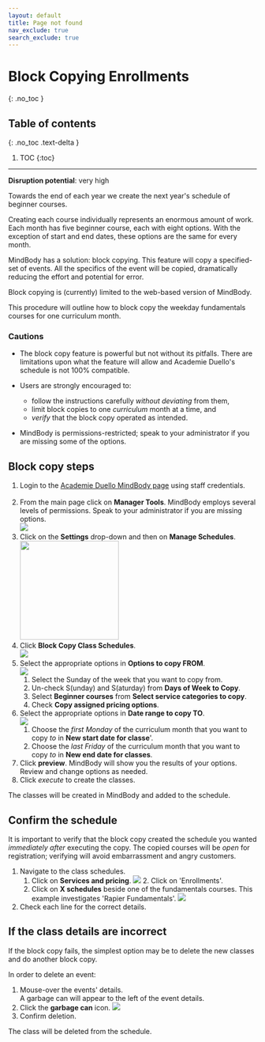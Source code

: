 ```yaml
---
layout: default
title: Page not found
nav_exclude: true 
search_exclude: true 
---
```


# Block Copying Enrollments
{: .no_toc }

## Table of contents
{: .no_toc .text-delta }

1. TOC
{:toc}
---
**Disruption potential**: very high

Towards the end of each year we create the next year's schedule of beginner courses.

Creating each course individually represents an enormous amount of work. Each month has five beginner course, each with eight options. With the exception of start and end dates, these options are the same for every month.

MindBody has a solution: block copying. This feature will copy a specified-set of events. All the specifics of the event will be copied, dramatically reducing the effort and potential for error.

Block copying is (currently) limited to the web-based version of MindBody.

This procedure will outline how to block copy the weekday fundamentals courses for one curriculum month.

### Cautions

- The block copy feature is powerful but not without its pitfalls. There are limitations upon what the feature will allow and Academie Duello's schedule is not 100% compatible.

- Users are strongly encouraged to:
    - follow the instructions carefully _without deviating_ from them,
    - limit block copies to one _curriculum_ month at a time, and
    - _verify_ that the block copy operated as intended.

- MindBody is permissions-restricted; speak to your administrator if you are missing some of the options.

## Block copy steps

1. Login to the [Academie Duello MindBody page](https://clients.mindbodyonline.com/LoginLaunch?studioid=154406) using staff credentials. <br><br>
2. From the main page click on **Manager Tools**. 
MindBody employs several levels of permissions. Speak to your administrator if you are missing options.<br>
![](http://github.com/clintonbf/Lynns-and-Clints-doc-project/blob/gh-pages/assets/images/block-copy-1.png?raw=true) <br>  
3. Click on the **Settings** drop-down and then on **Manage Schedules**. <br>
[<img src="http://github.com/clintonbf/Lynns-and-Clints-doc-project/blob/gh-pages/assets/images/block-copy-2.png?raw=true" width="200" height="200"/>](http://github.com/clintonbf/Lynns-and-Clints-doc-project/blob/gh-pages/assets/images/block-copy-2.png)  
4. Click **Block Copy Class Schedules**. <br>
![](http://github.com/clintonbf/Lynns-and-Clints-doc-project/blob/gh-pages/assets/images/block-copy-3.png?raw=true) <br>  
5. Select the appropriate options in **Options to copy FROM**. <br>
![](http://github.com/clintonbf/Lynns-and-Clints-doc-project/blob/gh-pages/assets/images/block-copy-4a.png?raw=true)  
    1. Select the Sunday of the week that you want to copy from.
    2. Un-check S(unday) and S(aturday) from **Days of Week to Copy**. 
    3. Select **Beginner courses** from **Select service categories to copy**.
    4. Check **Copy assigned pricing options**.<br>
6. Select the appropriate options in **Date range to copy TO**. <br>
![](http://github.com/clintonbf/Lynns-and-Clints-doc-project/blob/gh-pages/assets/images/block-copy-4b.png?raw=true)  
    1. Choose the _first Monday_ of the curriculum month that you want to copy _to_ in **New start date for classe**'.
    2. Choose the _last Friday_ of the curriculum month that you want to copy _to_ in **New end date for classes**. <br>
 7. Click **preview**.
 MindBody will show you the results of your options.  
 Review and change options as needed. <br>
 8. Click *execute* to create the classes.
 
 The classes will be created in MindBody and added to the schedule.
 
## Confirm the schedule
 
 It is important to verify that the block copy created the schedule you wanted _immediately after_ executing the copy.
 The copied courses will be _open_ for registration; verifying will avoid embarrassment and angry customers.

1. Navigate to the class schedules.
    1. Click on **Services and pricing**.
    ![](http://github.com/clintonbf/Lynns-and-Clints-doc-project/blob/gh-pages/assets/images/block-copy-confirm-1.png?raw=true)    2. Click on 'Enrollments'.
    3. Click on **X schedules** beside one of the fundamentals courses.
    This example investigates 'Rapier Fundamentals'.
    ![](http://github.com/clintonbf/Lynns-and-Clints-doc-project/blob/gh-pages/assets/images/block-copy-confirm-2.png?raw=true)
2. Check each line for the correct details.

## If the class details are incorrect

If the block copy fails, the simplest option may be to delete the new classes and do another block copy.

In order to delete an event:
1. Mouse-over the events' details.  
A garbage can will appear to the left of the event details.
2. Click the **garbage can** icon.
![](http://github.com/clintonbf/Lynns-and-Clints-doc-project/blob/gh-pages/assets/images/block-copy-delete-1.png?raw=true)
3. Confirm deletion.

The class will be deleted from the schedule.